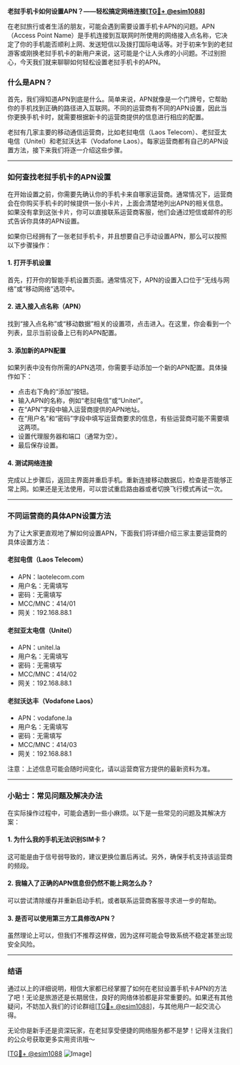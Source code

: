 **老挝手机卡如何设置APN？——轻松搞定网络连接[[TG💪+ @esim1088](https://t.me/s/esim1088)]**

在老挝旅行或者生活的朋友，可能会遇到需要设置手机卡APN的问题。APN（Access Point Name）是手机连接到互联网时所使用的网络接入点名称，它决定了你的手机能否顺利上网、发送短信以及拨打国际电话等。对于初来乍到的老挝游客或刚换老挝手机卡的新用户来说，这可能是个让人头疼的小问题。不过别担心，今天我们就来聊聊如何轻松设置老挝手机卡的APN。

### 什么是APN？

首先，我们得知道APN到底是什么。简单来说，APN就像是一个门牌号，它帮助你的手机找到正确的路径进入互联网。不同的运营商有不同的APN设置，因此当你更换手机卡时，就需要根据新卡的运营商提供的信息进行相应的配置。

老挝有几家主要的移动通信运营商，比如老挝电信（Laos Telecom）、老挝亚太电信（Unitel）和老挝沃达丰（Vodafone Laos）。每家运营商都有自己的APN设置方法，接下来我们将逐一介绍这些步骤。

---

### 如何查找老挝手机卡的APN设置

在开始设置之前，你需要先确认你的手机卡来自哪家运营商。通常情况下，运营商会在你购买手机卡的时候提供一张小卡片，上面会清楚地列出APN的相关信息。如果没有拿到这张卡片，你可以直接联系运营商客服，他们会通过短信或邮件的形式告诉你具体的APN设置。

如果你已经拥有了一张老挝手机卡，并且想要自己手动设置APN，那么可以按照以下步骤操作：

#### 1. 打开手机设置
首先，打开你的智能手机设置页面。通常情况下，APN的设置入口位于“无线与网络”或“移动网络”选项中。

#### 2. 进入接入点名称（APN）
找到“接入点名称”或“移动数据”相关的设置项，点击进入。在这里，你会看到一个列表，显示当前设备上已有的APN配置。

#### 3. 添加新的APN配置
如果列表中没有你所需的APN选项，你需要手动添加一个新的APN配置。具体操作如下：
- 点击右下角的“添加”按钮。
- 输入APN的名称，例如“老挝电信”或“Unitel”。
- 在“APN”字段中输入运营商提供的APN地址。
- 在“用户名”和“密码”字段中填写运营商要求的信息，有些运营商可能不需要填这两项。
- 设置代理服务器和端口（通常为空）。
- 最后保存设置。

#### 4. 测试网络连接
完成以上步骤后，返回主界面并重启手机。重新连接移动数据后，检查是否能够正常上网。如果还是无法使用，可以尝试重启路由器或者切换飞行模式再试一次。

---

### 不同运营商的具体APN设置方法

为了让大家更直观地了解如何设置APN，下面我们将详细介绍三家主要运营商的具体设置方法：

#### 老挝电信（Laos Telecom）
- APN：laotelecom.com
- 用户名：无需填写
- 密码：无需填写
- MCC/MNC：414/01
- 网关：192.168.88.1

#### 老挝亚太电信（Unitel）
- APN：unitel.la
- 用户名：无需填写
- 密码：无需填写
- MCC/MNC：414/02
- 网关：192.168.88.1

#### 老挝沃达丰（Vodafone Laos）
- APN：vodafone.la
- 用户名：无需填写
- 密码：无需填写
- MCC/MNC：414/03
- 网关：192.168.88.1

注意：上述信息可能会随时间变化，请以运营商官方提供的最新资料为准。

---

### 小贴士：常见问题及解决办法

在实际操作过程中，可能会遇到一些小麻烦。以下是一些常见的问题及其解决方案：

#### 1. 为什么我的手机无法识别SIM卡？
这可能是由于信号弱导致的，建议更换位置后再试。另外，确保手机支持该运营商的频段。

#### 2. 我输入了正确的APN信息但仍然不能上网怎么办？
可以尝试清除缓存并重新启动手机，或者联系运营商客服寻求进一步的帮助。

#### 3. 是否可以使用第三方工具修改APN？
虽然理论上可以，但我们不推荐这样做，因为这样可能会导致系统不稳定甚至出现安全风险。

---

### 结语

通过以上的详细说明，相信大家都已经掌握了如何在老挝设置手机卡APN的方法了吧！无论是旅游还是长期居住，良好的网络体验都是非常重要的。如果还有其他疑问，不妨加入我们的讨论群组[[TG💪+ @esim1088](https://t.me/s/esim1088)]，与其他用户一起交流心得。

无论你是新手还是资深玩家，在老挝享受便捷的网络服务都不是梦！记得关注我们的公众号获取更多实用资讯哦～

[[TG💪+ @esim1088](https://t.me/s/esim1088) ![Image](https://i.postimg.cc/4NQfJmqS/Snipaste-2025-05-13-00-14-12.png)]